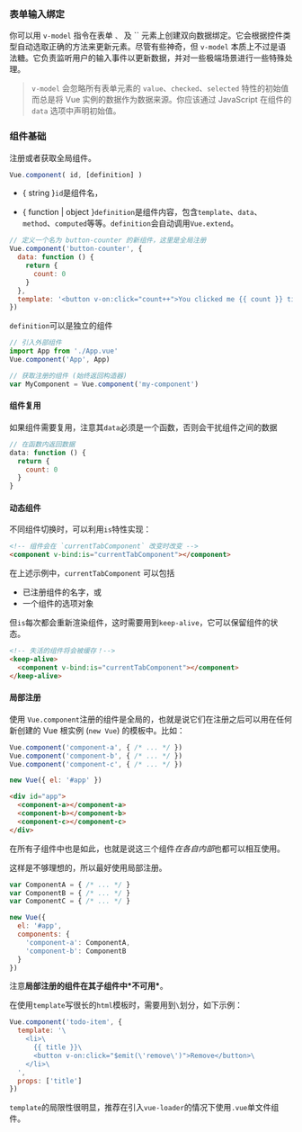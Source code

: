 ### 表单输入绑定

你可以用 `v-model` 指令在表单 ``、`` 及 `` 元素上创建双向数据绑定。它会根据控件类型自动选取正确的方法来更新元素。尽管有些神奇，但 `v-model` 本质上不过是语法糖。它负责监听用户的输入事件以更新数据，并对一些极端场景进行一些特殊处理。

> `v-model` 会忽略所有表单元素的 `value`、`checked`、`selected` 特性的初始值而总是将 Vue 实例的数据作为数据来源。你应该通过 JavaScript 在组件的 `data` 选项中声明初始值。

### 组件基础

注册或者获取全局组件。

```js
Vue.component( id, [definition] )
```

- { string }`id`是组件名，

- { function | object }`definition`是组件内容，包含`template`、`data`、`method`、`computed`等等。`definition`会自动调用`Vue.extend`。

```js
// 定义一个名为 button-counter 的新组件，这里是全局注册
Vue.component('button-counter', {
  data: function () {
    return {
      count: 0
    }
  },
  template: '<button v-on:click="count++">You clicked me {{ count }} times.</button>'
})
```

`definition`可以是独立的组件

```js
// 引入外部组件
import App from './App.vue'
Vue.component('App', App)
```

```js
// 获取注册的组件 (始终返回构造器)
var MyComponent = Vue.component('my-component')
```

#### 组件复用

如果组件需要复用，注意其`data`必须是一个函数，否则会干扰组件之间的数据

```js
// 在函数内返回数据
data: function () {
  return {
    count: 0
  }
}
```

#### 动态组件

不同组件切换时，可以利用`is`特性实现：

```html
<!-- 组件会在 `currentTabComponent` 改变时改变 -->
<component v-bind:is="currentTabComponent"></component>
```

在上述示例中，`currentTabComponent` 可以包括

- 已注册组件的名字，或
- 一个组件的选项对象

但`is`每次都会重新渲染组件，这时需要用到`keep-alive`，它可以保留组件的状态。

```html
<!-- 失活的组件将会被缓存！-->
<keep-alive>
  <component v-bind:is="currentTabComponent"></component>
</keep-alive>
```

#### 局部注册

使用 `Vue.component`注册的组件是全局的，也就是说它们在注册之后可以用在任何新创建的 Vue 根实例 (`new Vue`) 的模板中。比如：

```js
Vue.component('component-a', { /* ... */ })
Vue.component('component-b', { /* ... */ })
Vue.component('component-c', { /* ... */ })

new Vue({ el: '#app' })
```

```html
<div id="app">
  <component-a></component-a>
  <component-b></component-b>
  <component-c></component-c>
</div>
```

在所有子组件中也是如此，也就是说这三个组件*在各自内部*也都可以相互使用。

这样是不够理想的，所以最好使用局部注册。

```js
var ComponentA = { /* ... */ }
var ComponentB = { /* ... */ }
var ComponentC = { /* ... */ }

new Vue({
  el: '#app',
  components: {
    'component-a': ComponentA,
    'component-b': ComponentB
  }
})
```

注意**局部注册的组件在其子组件中\*不可用\***。

在使用`template`写很长的`html`模板时，需要用到`\`划分，如下示例：

```js
Vue.component('todo-item', {
  template: '\
    <li>\
      {{ title }}\
      <button v-on:click="$emit(\'remove\')">Remove</button>\
    </li>\
  ',
  props: ['title']
})
```

`template`的局限性很明显，推荐在引入`vue-loader`的情况下使用`.vue`单文件组件。